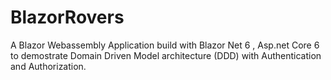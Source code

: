 # BlazorRovers
A Blazor Webassembly Application build with Blazor Net 6 , Asp.net Core 6 to demostrate Domain Driven Model architecture (DDD) with Authentication and Authorization.
